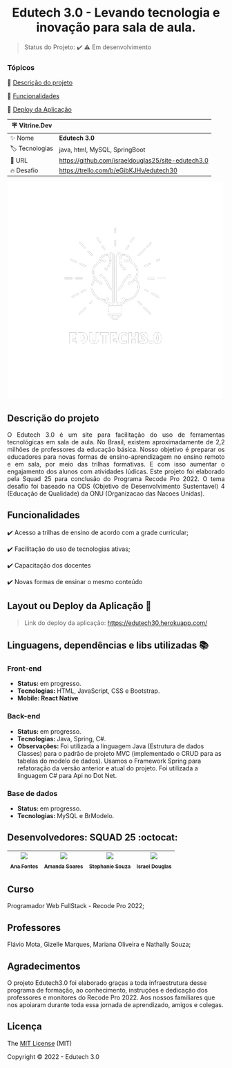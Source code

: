 <div align="center">
    <h1>Edutech 3.0 - Levando tecnologia e inovação para sala de aula.</h1>

</div>

> Status do Projeto: :heavy_check_mark: :warning: Em desenvolvimento

### Tópicos 

:small_blue_diamond: [Descrição do projeto](#descrição-do-projeto)

:small_blue_diamond: [Funcionalidades](#funcionalidades)

:small_blue_diamond: [Deploy da Aplicação](#deploy-da-aplicação)

| :placard: Vitrine.Dev |     |
| -------------  | --- |
| :sparkles: Nome        | **Edutech 3.0**
| :label: Tecnologias | java, html, MySQL, SpringBoot
| :rocket: URL         | https://github.com/israeldouglas25/site-edutech3.0
| :fire: Desafio     | https://trello.com/b/eGibKJHv/edutech30

<!-- Inserir imagem com a #vitrinedev ao final do link -->
![](https://github.com/israeldouglas25/site-edutech3.0/blob/main/EduTech3.0-logo.png#vitrinedev)

## Descrição do projeto 

<p align="justify">
O Edutech 3.0 é um site para facilitação do uso de ferramentas tecnológicas em sala de aula. No Brasil, existem aproximadamente de 2,2 milhões de professores da educação básica. 
Nosso objetivo é preparar os educadores para novas formas de ensino-aprendizagem no ensino remoto e em sala, por meio das trilhas formativas. E com isso aumentar o engajamento dos alunos com atividades lúdicas.
Este projeto foi elaborado pela Squad 25 para conclusão do Programa Recode Pro 2022. O tema desafio foi baseado na ODS (Objetivo de Desenvolvimento Sustentavel) 4 (Educação de Qualidade) da ONU (Organizacao das Nacoes Unidas). 

</p>

## Funcionalidades

:heavy_check_mark: Acesso a trilhas de ensino de acordo com a grade curricular;  

:heavy_check_mark: Facilitação do uso de tecnologias ativas;  

:heavy_check_mark: Capacitação dos docentes 

:heavy_check_mark: Novas formas de ensinar o mesmo conteúdo 

## Layout ou Deploy da Aplicação :dash:

> Link do deploy da aplicação: https://edutech30.herokuapp.com/

## Linguagens, dependências e libs utilizadas :books:

<h3>Front-end</h3>
<ul>
    <li><b>Status: </b>em progresso.</li>
    <li><b>Tecnologias: </b>HTML, JavaScript, CSS e Bootstrap.</li>
    <li><b>Mobile: React Native</b></li>
</ul>
<h3>Back-end</h3>

<ul>
    <li><b>Status: </b>em progresso.</li>   
    <li><b>Tecnologias: </b>Java, Spring, C#.</li>
    <li><b>Observações: </b> Foi utilizada a linguagem Java (Estrutura de dados Classes) para o padrão de projeto MVC (implementado o CRUD para as tabelas do modelo de dados). Usamos o Framework Spring para refatoração da versão anterior e atual do projeto. Foi utilizada a linguagem C# para Api no Dot Net. </li>
</ul>
<h3>Base de dados</h3>
<ul>
    <li><b>Status: </b>em progresso.</li>
    <li><b>Tecnologias: </b>MySQL e BrModelo.</li>
</ul>

## Desenvolvedores: SQUAD 25 :octocat:

| [<img src="https://github.com/anafontessp.png" width=115><br><sub>Ana Fontes</sub>](https://github.com/anafontessp) | [<img src="https://github.com/MandaSoares.png" width=115><br><sub>Amanda Soares</sub>](https://github.com/MandaSoares) | [<img src="https://github.com/tesouzas.png" width=115><br><sub>Stephanie Souza</sub>](https://github.com/tesouzas) | [<img src="https://github.com/israeldouglas25.png" width=115><br><sub>Israel Douglas</sub>](https://github.com/israeldouglas25) |
| :---: | :---: | :---: | :---: |



<h2>Curso</h2> Programador Web FullStack - Recode Pro 2022;

<h2>Professores</h2> Flávio Mota, Gizelle Marques, Mariana Oliveira e Nathally Souza; <br>

<p align="justify">
<h2>Agradecimentos</h2> O projeto Edutech3.0 foi elaborado graças a toda infraestrutura desse programa de formação, ao conhecimento, instruções e dedicação dos professores e monitores do Recode Pro 2022. Aos nossos familiares que nos apoiaram durante toda essa jornada de aprendizado, amigos e colegas. </p>

## Licença 

The [MIT License]() (MIT)

Copyright :copyright: 2022 - Edutech 3.0

